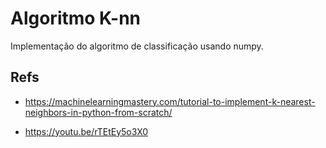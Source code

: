 # Algoritmo K-nn

Implementação do algoritmo de classificação usando numpy. 


## Refs

- https://machinelearningmastery.com/tutorial-to-implement-k-nearest-neighbors-in-python-from-scratch/

- https://youtu.be/rTEtEy5o3X0